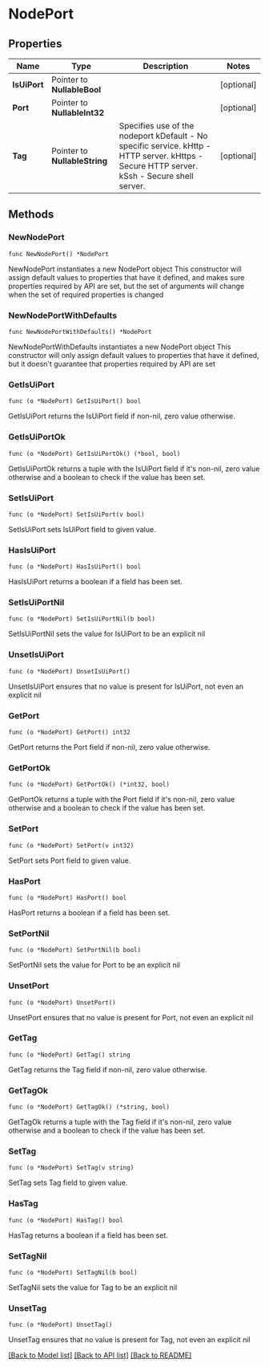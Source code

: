 # NodePort

## Properties

Name | Type | Description | Notes
------------ | ------------- | ------------- | -------------
**IsUiPort** | Pointer to **NullableBool** |  | [optional] 
**Port** | Pointer to **NullableInt32** |  | [optional] 
**Tag** | Pointer to **NullableString** | Specifies use of the nodeport kDefault - No specific service. kHttp - HTTP server. kHttps -  Secure HTTP server. kSsh - Secure shell server. | [optional] 

## Methods

### NewNodePort

`func NewNodePort() *NodePort`

NewNodePort instantiates a new NodePort object
This constructor will assign default values to properties that have it defined,
and makes sure properties required by API are set, but the set of arguments
will change when the set of required properties is changed

### NewNodePortWithDefaults

`func NewNodePortWithDefaults() *NodePort`

NewNodePortWithDefaults instantiates a new NodePort object
This constructor will only assign default values to properties that have it defined,
but it doesn't guarantee that properties required by API are set

### GetIsUiPort

`func (o *NodePort) GetIsUiPort() bool`

GetIsUiPort returns the IsUiPort field if non-nil, zero value otherwise.

### GetIsUiPortOk

`func (o *NodePort) GetIsUiPortOk() (*bool, bool)`

GetIsUiPortOk returns a tuple with the IsUiPort field if it's non-nil, zero value otherwise
and a boolean to check if the value has been set.

### SetIsUiPort

`func (o *NodePort) SetIsUiPort(v bool)`

SetIsUiPort sets IsUiPort field to given value.

### HasIsUiPort

`func (o *NodePort) HasIsUiPort() bool`

HasIsUiPort returns a boolean if a field has been set.

### SetIsUiPortNil

`func (o *NodePort) SetIsUiPortNil(b bool)`

 SetIsUiPortNil sets the value for IsUiPort to be an explicit nil

### UnsetIsUiPort
`func (o *NodePort) UnsetIsUiPort()`

UnsetIsUiPort ensures that no value is present for IsUiPort, not even an explicit nil
### GetPort

`func (o *NodePort) GetPort() int32`

GetPort returns the Port field if non-nil, zero value otherwise.

### GetPortOk

`func (o *NodePort) GetPortOk() (*int32, bool)`

GetPortOk returns a tuple with the Port field if it's non-nil, zero value otherwise
and a boolean to check if the value has been set.

### SetPort

`func (o *NodePort) SetPort(v int32)`

SetPort sets Port field to given value.

### HasPort

`func (o *NodePort) HasPort() bool`

HasPort returns a boolean if a field has been set.

### SetPortNil

`func (o *NodePort) SetPortNil(b bool)`

 SetPortNil sets the value for Port to be an explicit nil

### UnsetPort
`func (o *NodePort) UnsetPort()`

UnsetPort ensures that no value is present for Port, not even an explicit nil
### GetTag

`func (o *NodePort) GetTag() string`

GetTag returns the Tag field if non-nil, zero value otherwise.

### GetTagOk

`func (o *NodePort) GetTagOk() (*string, bool)`

GetTagOk returns a tuple with the Tag field if it's non-nil, zero value otherwise
and a boolean to check if the value has been set.

### SetTag

`func (o *NodePort) SetTag(v string)`

SetTag sets Tag field to given value.

### HasTag

`func (o *NodePort) HasTag() bool`

HasTag returns a boolean if a field has been set.

### SetTagNil

`func (o *NodePort) SetTagNil(b bool)`

 SetTagNil sets the value for Tag to be an explicit nil

### UnsetTag
`func (o *NodePort) UnsetTag()`

UnsetTag ensures that no value is present for Tag, not even an explicit nil

[[Back to Model list]](../README.md#documentation-for-models) [[Back to API list]](../README.md#documentation-for-api-endpoints) [[Back to README]](../README.md)


